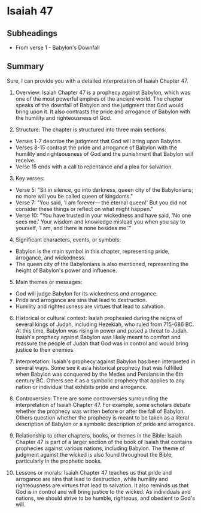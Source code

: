 # Isaiah 47

## Subheadings

* From verse 1 - Babylon's Downfall

## Summary

Sure, I can provide you with a detailed interpretation of Isaiah Chapter 47.

1. Overview:
Isaiah Chapter 47 is a prophecy against Babylon, which was one of the most powerful empires of the ancient world. The chapter speaks of the downfall of Babylon and the judgment that God would bring upon it. It also contrasts the pride and arrogance of Babylon with the humility and righteousness of God.

2. Structure:
The chapter is structured into three main sections:
- Verses 1-7 describe the judgment that God will bring upon Babylon.
- Verses 8-15 contrast the pride and arrogance of Babylon with the humility and righteousness of God and the punishment that Babylon will receive.
- Verse 15 ends with a call to repentance and a plea for salvation.

3. Key verses:
- Verse 5: "Sit in silence, go into darkness, queen city of the Babylonians; no more will you be called queen of kingdoms."
- Verse 7: "You said, 'I am forever— the eternal queen!' But you did not consider these things or reflect on what might happen."
- Verse 10: "You have trusted in your wickedness and have said, 'No one sees me.' Your wisdom and knowledge mislead you when you say to yourself, 'I am, and there is none besides me.'"

4. Significant characters, events, or symbols:
- Babylon is the main symbol in this chapter, representing pride, arrogance, and wickedness.
- The queen city of the Babylonians is also mentioned, representing the height of Babylon's power and influence.

5. Main themes or messages:
- God will judge Babylon for its wickedness and arrogance.
- Pride and arrogance are sins that lead to destruction.
- Humility and righteousness are virtues that lead to salvation.

6. Historical or cultural context:
Isaiah prophesied during the reigns of several kings of Judah, including Hezekiah, who ruled from 715-686 BC. At this time, Babylon was rising in power and posed a threat to Judah. Isaiah's prophecy against Babylon was likely meant to comfort and reassure the people of Judah that God was in control and would bring justice to their enemies.

7. Interpretation:
Isaiah's prophecy against Babylon has been interpreted in several ways. Some see it as a historical prophecy that was fulfilled when Babylon was conquered by the Medes and Persians in the 6th century BC. Others see it as a symbolic prophecy that applies to any nation or individual that exhibits pride and arrogance.

8. Controversies:
There are some controversies surrounding the interpretation of Isaiah Chapter 47. For example, some scholars debate whether the prophecy was written before or after the fall of Babylon. Others question whether the prophecy is meant to be taken as a literal description of Babylon or a symbolic description of pride and arrogance.

9. Relationship to other chapters, books, or themes in the Bible:
Isaiah Chapter 47 is part of a larger section of the book of Isaiah that contains prophecies against various nations, including Babylon. The theme of judgment against the wicked is also found throughout the Bible, particularly in the prophetic books.

10. Lessons or morals:
Isaiah Chapter 47 teaches us that pride and arrogance are sins that lead to destruction, while humility and righteousness are virtues that lead to salvation. It also reminds us that God is in control and will bring justice to the wicked. As individuals and nations, we should strive to be humble, righteous, and obedient to God's will.